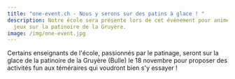 ```yaml
---
title: "one-event.ch - Nous y serons sur des patins à glace ! "
description: Notre école sera présente lors de cet événement pour animer des
  jeux sur la patinoire de la Gruyère.
image: /img/one-event.jpg
---
```

Certains enseignants de l'école, passionnés par le patinage, seront sur la glace de la patinoire de la Gruyère (Bulle) le 18 novembre pour proposer des activités fun aux téméraires qui voudront bien s'y essayer !
